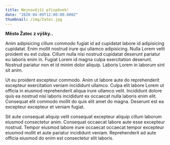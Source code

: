 ```yaml
---
title: Nejnovější příspěvek!
date: "2020-04-09T12:00:00.000Z"
thumbnail: /img/žatec.jpg
---
```

**Město Žatec z výšky..**

Anim adipisicing cillum commodo fugiat id ad cupidatat labore id adipisicing cupidatat. Enim mollit nostrud irure qui ullamco adipisicing. Nulla Lorem velit proident eu est culpa. Cillum nulla nisi nostrud cupidatat deserunt pariatur eu laboris enim in. Fugiat Lorem id magna culpa exercitation deserunt. Nostrud pariatur non et id minim dolor aliquip. Laboris Lorem in laborum sint sit anim.

Ut eu proident excepteur commodo. Anim ut labore aute do reprehenderit excepteur exercitation veniam incididunt ullamco. Culpa elit labore Lorem ut officia in eiusmod reprehenderit aliqua irure ullamco velit. Incididunt dolore quis ea nostrud nisi laboris incididunt ex occaecat nulla laboris enim elit. Consequat elit commodo mollit do quis elit amet do magna. Deserunt est ea excepteur excepteur et veniam fugiat.

Sit aute consequat aliquip velit consequat excepteur aliquip cillum laborum eiusmod consectetur anim. Consequat occaecat labore aute esse excepteur nostrud. Tempor eiusmod labore irure occaecat occaecat tempor excepteur eiusmod mollit et aute pariatur incididunt veniam. Reprehenderit ad aute officia eiusmod do enim est consectetur elit laboris.